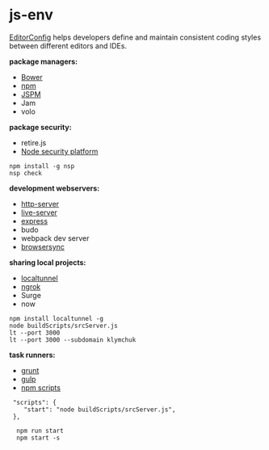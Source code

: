# js-env

[EditorConfig](http://editorconfig.org/) helps developers define and maintain consistent coding styles between different editors and IDEs.

**package managers:**
- [Bower](https://bower.io/)
- [npm](https://www.npmjs.com/)
- [JSPM](http://jspm.io/)
- Jam
- volo

**package security:**
- retire.js
- [Node security platform](https://nodesecurity.io/)
```
npm install -g nsp
nsp check
```

**development webservers:**
- [http-server](https://www.npmjs.com/package/http-server)
- [live-server](https://www.npmjs.com/package/live-server)
- [express](https://expressjs.com/)
- budo
- webpack dev server
- [browsersync](https://www.browsersync.io/)

**sharing local projects:**
- [localtunnel](https://localtunnel.github.io/www/)
- [ngrok](https://ngrok.com/)
- Surge
- now
```
npm install localtunnel -g
node buildScripts/srcServer.js
lt --port 3000
lt --port 3000 --subdomain klymchuk
```

**task runners:**
- [grunt](https://gruntjs.com/)
- [gulp](http://gulpjs.com/)
- [npm scripts](https://docs.npmjs.com/misc/scripts)
```
 "scripts": {
    "start": "node buildScripts/srcServer.js",
 },
  
  npm run start
  npm start -s
```
